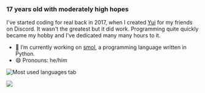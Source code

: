 ### 17 years old with moderately high hopes
I've started coding for real back in 2017, when I created [Yui](https://github.com/HKGx/Yui) for my friends on Discord. It wasn't the greatest but it did work. 
Programming quite quickly became my hobby and I've dedicated many many hours to it.
- 🔭 I’m currently working on [smol](https://github.com/HKGx/smol), a programming language written in Python.
- 😄 Pronouns: he/him

<!--
- 🌱 I’m currently learning ...
- 🤔 I’m looking for help with ...
- 💬 Ask me about ...
- 📫 How to reach me: ...
- ⚡ Fun fact: ...
- 👯 I’m looking to collaborate on ..
-->

![Most used languages tab](https://github-readme-stats.vercel.app/api/top-langs/?username=hkgx&layout=compact)


[![](https://img.shields.io/badge/LinkedIn-0077B5?style=for-the-badge&logo=linkedin)](https://www.linkedin.com/in/hubert-kowalski-7526a51a1/)
